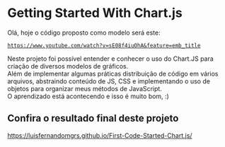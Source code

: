 <h1>Getting Started With Chart.js</h1>

<p>Olá, hoje o código proposto como modelo será este:</p>

<code>https://www.youtube.com/watch?v=sE08f4iuOhA&feature=emb_title</code>

<p>Neste projeto foi possível entender e conhecer o uso do Chart.JS para criação de diversos modelos de gráficos.</br>Além de implementar algumas práticas distribuição de código em vários arquivos, abstraindo conteúdo de JS, CSS e implementando o uso de objetos para organizar meus métodos de JavaScript.</br>O aprendizado está acontecendo e isso é muito bom, :)</p>

<h2>Confira o resultado final deste projeto</h2>

https://luisfernandomgrs.github.io/First-Code-Started-Chart.js/
